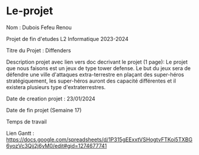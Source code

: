 # Le-projet
Nom : Dubois Fefeu Renou
 
Projet de fin d'etudes L2 Informatique 2023-2024

Titre du Projet : Diffenders

Description projet avec lien vers doc decrivant le projet (1 page):
Le projet que nous faisons est un jeux de type tower defense. Le but du jeux sera de défendre une ville d'attaques extra-terrestre en plaçant des super-héros stratégiquement, les super-héros auront des capacité différentes et il existera plusieurs type d'extraterrestres. 

Date de creation projet : 23/01/2024

Date de fin projet (Semaine 17)

Temps de travail

Lien Gantt : https://docs.google.com/spreadsheets/d/1P315gEExxtVSHogtvFTKoi5TXBG6yozVc3Qjj2j6yM0/edit#gid=1274677741


